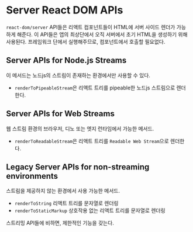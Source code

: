 # Server React DOM APIs

`react-dom/server` API들은 리액트 컴포넌트들이 HTML에 서버 사이드 렌더가 가능하게 해준다. 이 API들은 앱의 최상단에서 오직 서버에서 초기 HTML을 생성하기 위해 사용된다.
프레임워크 단에서 실행해주므로, 컴포넌트에서 호출할 필요없다.

## Server APIs for Node.js Streams

이 메서드는 노드js의 스트림이 존재하는 환경에서만 사용할 수 있다.

- `renderToPipeableStream`은 리액트 트리를 pipeable한 노드js 스트림으로 렌더한다.

## Server APIs for Web Streams

웹 스트림 환경의 브라우저, 디노 또는 엣지 런타임에서 가능한 메서드.

- `renderToReadableStream`은 리액트 트리를 `Readable Web Stream`으로 렌더한다.

## Legacy Server APIs for non-streaming environments

스트림을 제공하지 않는 환경에서 사용 가능한 메서드.

- `renderToString` 리액트 트리를 문자열로 렌더링
- `renderToStaticMarkup` 상호작용 없는 리액트 트리를 문자열로 렌더링

스트리밍 API들에 비하면, 제한적인 기능을 갖는다.
